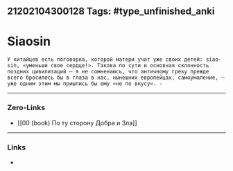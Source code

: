 21202104300128
Tags: #type_unfinished_anki 
---
# Siaosin

    У китайцев есть поговорка, которой матери учат уже своих детей: siao-sin, «уменьши свое сердце!». Такова по сути и основная склонность поздних цивилизаций – я не сомненаюсь, что античному греку прежде всего бросилось бы в глаза в нас, нынешних европейцах, самоумаление, – уже одним этим мы пришлись бы ему «не по вкусу». -

---
### Zero-Links
- [[00 (book) По ту сторону Добра и Зла]]
---
### Links
-
